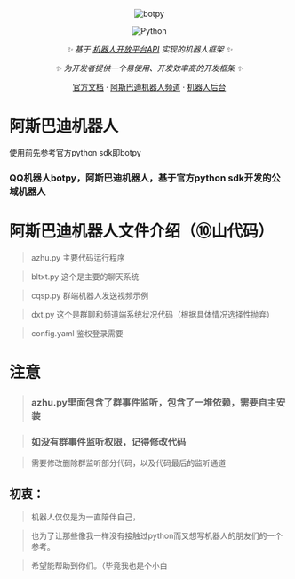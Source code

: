 <div align="center">

![botpy](https://socialify.git.ci/tencent-connect/botpy/image?description=1&font=Source%20Code%20Pro&forks=1&issues=1&language=1&logo=https%3A%2F%2Fgithub.com%2Ftencent-connect%2Fbot-docs%2Fblob%2Fmain%2Fdocs%2F.vuepress%2Fpublic%2Ffavicon-64px.png%3Fraw%3Dtrue&owner=1&pattern=Circuit%20Board&pulls=1&stargazers=1&theme=Light)

![Python](https://img.shields.io/badge/python-3.8+-blue)

_✨ 基于 [机器人开放平台API](https://bot.q.qq.com/wiki/develop/api/) 实现的机器人框架 ✨_

_✨ 为开发者提供一个易使用、开发效率高的开发框架 ✨_

[官方文档](https://bot.q.qq.com/wiki/develop/pythonsdk/)
·
[阿斯巴迪机器人频道](https://pd.qq.com/s/hgrekb2ag)
·
[机器人后台](https://q.qq.com)

</div>

# 阿斯巴迪机器人

 使用前先参考官方python sdk即botpy

### QQ机器人botpy，阿斯巴迪机器人，基于官方python sdk开发的公域机器人

# 阿斯巴迪机器人文件介绍（⑩山代码）

>azhu.py 主要代码运行程序

>bltxt.py 这个是主要的聊天系统

>cqsp.py 群端机器人发送视频示例

>dxt.py 这个是群聊和频道端系统状况代码（根据具体情况选择性抛弃）

>config.yaml 鉴权登录需要

# 注意
>### azhu.py里面包含了群事件监听，包含了一堆依赖，需要自主安装

>### 如没有群事件监听权限，记得修改代码

>需要修改删除群监听部分代码，以及代码最后的监听通道

## 初衷：
>机器人仅仅是为一直陪伴自己，

>也为了让那些像我一样没有接触过python而又想写机器人的朋友们的一个参考。

>希望能帮助到你们。（毕竟我也是个小白 
